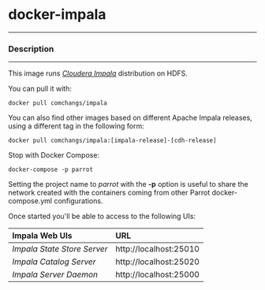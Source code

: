 # **docker-impala**
___

### Description
___

This image runs [*Cloudera Impala*](https://www.cloudera.com/products/open-source/apache-hadoop/impala.html) distribution on HDFS.

You can pull it with:

    docker pull comchangs/impala


You can also find other images based on different Apache Impala releases, using a different tag in the following form:

    docker pull comchangs/impala:[impala-release]-[cdh-release]


Stop with Docker Compose:

    docker-compose -p parrot

Setting the project name to *parrot* with the **-p** option is useful to share the network created with the containers coming from other Parrot docker-compose.yml configurations.

Once started you'll be able to access to the following UIs:

| **Impala Web UIs**           |**URL**                    |
|:----------------------------|:--------------------------|
| *Impala State Store Server* | http://localhost:25010    |
| *Impala Catalog Server*     | http://localhost:25020    |
| *Impala Server Daemon*      | http://localhost:25000    |
